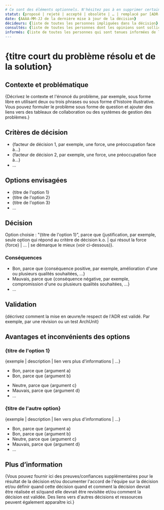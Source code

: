 ```yaml
---
# Ce sont des éléments optionnels. N'hésitez pas à en supprimer certains.
statut: {proposé | rejeté | accepté | obsolète | … | remplacé par [ADR-0005](0005-example.md)}
date: {AAAA-MM-JJ de la dernière mise à jour de la décision}
décideurs: {liste de toutes les personnes impliquées dans la décision}
consultés: {liste de toutes les personnes dont les opinions sont sollicitées (généralement des experts en la matière) ; et avec qui il y a une communication bilatérale}
informés: {liste de toutes les personnes qui sont tenues informées de l'avancement ; et avec qui il y a une communication unilatérale}
---
```


# {titre court du problème résolu et de la solution}

## Contexte et problématique

{Décrivez le contexte et l'énoncé du problème, par exemple, sous forme libre en utilisant deux ou trois phrases ou sous forme d'histoire illustrative.
Vous pouvez formuler le problème sous forme de question et ajouter des liens vers des tableaux de collaboration ou des systèmes de gestion des problèmes.}

<!-- Cet élément est optionnel. N'hésitez pas à le supprimer. -->

## Critères de décision

- {facteur de décision 1, par exemple, une force, une préoccupation face à…}
- {facteur de décision 2, par exemple, une force, une préoccupation face à…}
- … <!-- le nombre de facteurs peut varier -->

## Options envisagées

- {titre de l'option 1}
- {titre de l'option 2}
- {titre de l'option 3}
- … <!-- le nombre d'options peut varier -->

## Décision

Option choisie : "{titre de l'option 1}", parce que
{justification, par exemple, seule option qui répond au critère de décision k.o. | qui résout la force {force} | … | se démarque le mieux (voir ci-dessous)}.

<!-- Cet élément est optionnel. N'hésitez pas à le supprimer. -->

### Conséquences

- Bon, parce que {conséquence positive, par exemple, amélioration d'une ou plusieurs qualités souhaitées, …}
- Mauvais, parce que {conséquence négative, par exemple, compromission d'une ou plusieurs qualités souhaitées, …}
- … <!-- le nombre de conséquences peut varier -->

<!-- Cet élément est optionnel. N'hésitez pas à le supprimer. -->

## Validation

{décrivez comment la mise en œuvre/le respect de l'ADR est validé. Par exemple, par une révision ou un test ArchUnit}

<!-- Cet élément est optionnel. N'hésitez pas à le supprimer. -->

## Avantages et inconvénients des options

### {titre de l'option 1}

<!-- Cet élément est optionnel. N'hésitez pas à le supprimer. -->

{exemple | description | lien vers plus d'informations | …}

- Bon, parce que {argument a}
- Bon, parce que {argument b}
<!-- utilisez "neutre" si l'argument donné ne pèse ni en bien ni en mal -->
- Neutre, parce que {argument c}
- Mauvais, parce que {argument d}
- … <!-- le nombre de pour et contre peut varier -->

### {titre de l'autre option}

{exemple | description | lien vers plus d'informations | …}

- Bon, parce que {argument a}
- Bon, parce que {argument b}
- Neutre, parce que {argument c}
- Mauvais, parce que {argument d}
- …

<!-- Cet élément est optionnel. N'hésitez pas à le supprimer. -->

## Plus d’information

{Vous pouvez fournir ici des preuves/confiances supplémentaires pour le résultat de la décision et/ou
documenter l'accord de l'équipe sur la décision et/ou
définir quand cette décision quand et comment la décision devrait être réalisée et si/quand elle devrait être revisitée et/ou
comment la décision est validée.
Des liens vers d'autres décisions et ressources peuvent également apparaître ici.}
